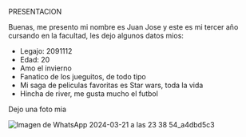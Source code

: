 PRESENTACION

Buenas, me presento mi nombre es Juan Jose y este es mi tercer año cursando en la facultad, les dejo algunos datos mios:

- Legajo: 2091112
- Edad: 20
- Amo el invierno
- Fanatico de los jueguitos, de todo tipo
- Mi saga de peliculas favoritas es Star wars, toda la vida
- Hincha de river, me gusta mucho el futbol

Dejo una foto mia


![Imagen de WhatsApp 2024-03-21 a las 23 38 54_a4dbd5c3](https://github.com/pdepjm/2024-tp0-presentacion-JuanchiNogueira/assets/163085317/19bd7e76-56c0-47b7-aebb-2a95459ddf99)
